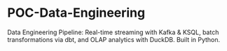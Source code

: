 # POC-Data-Engineering
Data Engineering Pipeline: Real-time streaming with Kafka &amp; KSQL, batch transformations via dbt, and OLAP analytics with DuckDB. Built in Python.
